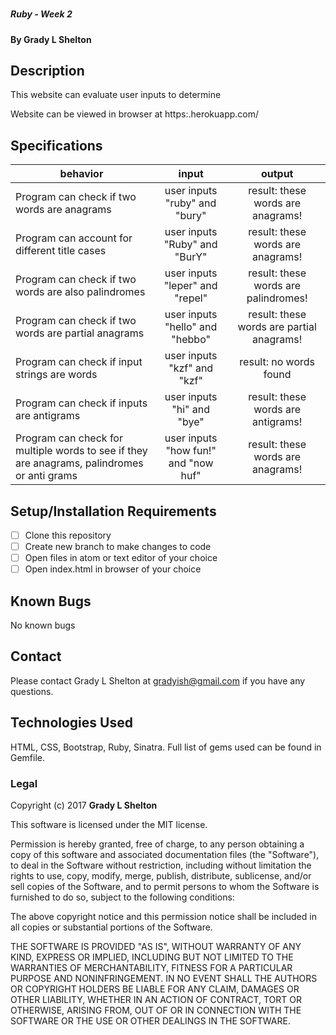 #

##### Ruby - Week 2

#### By Grady L Shelton

## Description
This website can evaluate user inputs to determine

Website can be viewed in browser at https:.herokuapp.com/

## Specifications

| behavior |  input   |  output  |
|----------|:--------:|:--------:|
|Program can check if two words are anagrams|user inputs "ruby" and "bury"|result: these words are anagrams!|
|Program can account for different title cases|user inputs "Ruby" and "BurY"|result: these words are anagrams!|
|Program can check if two words are also palindromes|user inputs "leper" and "repel"|result: these words are palindromes!|
|Program can check if two words are partial anagrams|user inputs "hello" and "hebbo"|result: these words are partial anagrams!|
|Program can check if input strings are words|user inputs "kzf" and "kzf"|result: no words found|
|Program can check if inputs are antigrams|user inputs "hi" and "bye"|result: these words are antigrams!|
|Program can check for multiple words to see if they are anagrams, palindromes or anti grams|user inputs "how fun!" and "now huf"|result: these words are anagrams!|

## Setup/Installation Requirements

- [ ] Clone this repository
- [ ] Create new branch to make changes to code
- [ ] Open files in atom or text editor of your choice
- [ ] Open index.html in browser of your choice

## Known Bugs
No known bugs
## Contact

Please contact Grady L Shelton at gradyish@gmail.com if you have any questions.

## Technologies Used

HTML, CSS, Bootstrap, Ruby, Sinatra. Full list of gems used can be found in Gemfile.

### Legal

Copyright (c) 2017 **Grady L Shelton**

This software is licensed under the MIT license.

Permission is hereby granted, free of charge, to any person obtaining a copy
of this software and associated documentation files (the "Software"), to deal
in the Software without restriction, including without limitation the rights
to use, copy, modify, merge, publish, distribute, sublicense, and/or sell
copies of the Software, and to permit persons to whom the Software is
furnished to do so, subject to the following conditions:

The above copyright notice and this permission notice shall be included in
all copies or substantial portions of the Software.

THE SOFTWARE IS PROVIDED "AS IS", WITHOUT WARRANTY OF ANY KIND, EXPRESS OR
IMPLIED, INCLUDING BUT NOT LIMITED TO THE WARRANTIES OF MERCHANTABILITY,
FITNESS FOR A PARTICULAR PURPOSE AND NONINFRINGEMENT. IN NO EVENT SHALL THE
AUTHORS OR COPYRIGHT HOLDERS BE LIABLE FOR ANY CLAIM, DAMAGES OR OTHER
LIABILITY, WHETHER IN AN ACTION OF CONTRACT, TORT OR OTHERWISE, ARISING FROM,
OUT OF OR IN CONNECTION WITH THE SOFTWARE OR THE USE OR OTHER DEALINGS IN
THE SOFTWARE.
